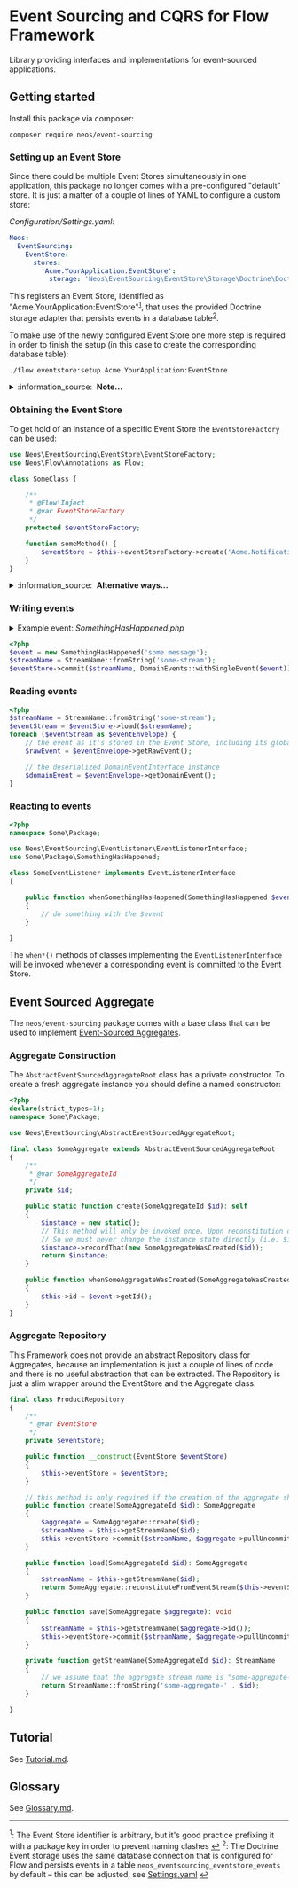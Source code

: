 # Event Sourcing and CQRS for Flow Framework

Library providing interfaces and implementations for event-sourced applications. 

## Getting started

Install this package via composer:

```shell script
composer require neos/event-sourcing
```

### Setting up an Event Store

Since there could be multiple Event Stores simultaneously in one application, this package no longer comes with a pre-configured "default" store.
It is just a matter of a couple of lines of YAML to configure a custom store:

*Configuration/Settings.yaml:*
```yaml
Neos:
  EventSourcing:
    EventStore:
      stores:
        'Acme.YourApplication:EventStore':
          storage: 'Neos\EventSourcing\EventStore\Storage\Doctrine\DoctrineEventStorage'
```

This registers an Event Store, identified as "Acme.YourApplication:EventStore"<sup id="a1">[1](#f1)</sup>, that uses the provided Doctrine storage adapter that persists events in a
database table<sup id="a2">[2](#f2)</sup>.

To make use of the newly configured Event Store one more step is required in order to finish the setup (in this case to create the corresponding database table):

```shell script
./flow eventstore:setup Acme.YourApplication:EventStore
```

<details><summary>:information_source:&nbsp; <b>Note...</b></summary>

> By default, the Event Store persists events in the same database that is used for Flow persistence.
> But because that can be configured otherwise, this table is not generated via Doctrine migrations.
> If your application relies on the events table to exist, you can of course still add a Doctrine migration for it.
</details>

### Obtaining the Event Store

To get hold of an instance of a specific Event Store the `EventStoreFactory` can be used:

```php
use Neos\EventSourcing\EventStore\EventStoreFactory;
use Neos\Flow\Annotations as Flow;

class SomeClass {

    /**
     * @Flow\Inject
     * @var EventStoreFactory
     */
    protected $eventStoreFactory;

    function someMethod() {
        $eventStore = $this->eventStoreFactory->create('Acme.Notifications:EventStore');
    }
}
```

<details><summary>:information_source:&nbsp; <b>Alternative ways...</b></summary>

Alternatively you can inject the Event Store directly:

```php
use Neos\EventSourcing\EventStore\EventStore;
use Neos\Flow\Annotations as Flow;

class SomeClass {

    /**
     * @Flow\Inject
     * @var EventStore
     */
    protected $eventStore;

    function someMethod() {
        // $this->eventStore->...
    }
}
```

But in this case you have to specify _which_ event store to be injected.
This can be done easily using Flow's [Object Framework](https://flowframework.readthedocs.io/en/stable/TheDefinitiveGuide/PartIII/ObjectManagement.html#object-framework):

*Configuration/Objects.yaml:*
```yaml
Acme\Notifications\Command\TestCommandController:
  properties:
    'eventStore':
      object:
        factoryObjectName: Neos\EventSourcing\EventStore\EventStoreFactory
        arguments:
          1:
            value: 'Acme.YourApplication:EventStore'
```

If you use Flow 6.2 or newer, you can make use of the [virtual object configuration](https://flowframework.readthedocs.io/en/stable/TheDefinitiveGuide/PartIII/ObjectManagement.html#virtual-objects)
to simplify the process:

*Configuration/Objects.yaml:*
```yaml
'Acme.SomeApplication:EventStore':
  className: Neos\EventSourcing\EventStore\EventStore
  factoryObjectName: Neos\EventSourcing\EventStore\EventStoreFactory
  arguments:
    1:
      value: 'Acme.SomeApplication:EventStore'
```

```php
use Neos\EventSourcing\EventStore\EventStore;
use Neos\Flow\Annotations as Flow;

class SomeClass {

    /**
     * @Flow\Inject(name="Acme.SomeApplication:EventStore")
     * @var EventStore
     */
    protected $eventStore;
}
```

And, finally, if you happen to use the event store from many classes, you could of course create a custom Event Store facade like:

*Classes/CustomEventStore.php*
```php
<?php
namespace Acme\SomeApplication;

use Neos\EventSourcing\Event\DomainEvents;
use Neos\EventSourcing\EventStore\EventStore;
use Neos\EventSourcing\EventStore\EventStoreFactory;
use Neos\EventSourcing\EventStore\EventStream;
use Neos\EventSourcing\EventStore\ExpectedVersion;
use Neos\EventSourcing\EventStore\StreamName;
use Neos\Flow\Annotations as Flow;

/**
 * @Flow\Scope("singleton")
 */
final class CustomEventStore
{

    /**
     * @var EventStore
     */
    private $instance;

    public function __construct(EventStoreFactory $eventStoreFactory)
    {
        $this->instance = $eventStoreFactory->create('Acme.SomeApplication:EventStore');
    }

    public function load(StreamName $streamName, int $minimumSequenceNumber = 0): EventStream
    {
        return $this->instance->load($streamName, $minimumSequenceNumber);
    }

    public function commit(StreamName $streamName, DomainEvents $events, int $expectedVersion = ExpectedVersion::ANY): void
    {
        $this->instance->commit($streamName, $events, $expectedVersion);
    }
}
```

and inject that.
</details>

### Writing events

<details><summary>Example event: <i>SomethingHasHappened.php</i></summary>

*Classes/SomethingHasHappened.php:*
```php
<?php
namespace Some\Package;

use Neos\EventSourcing\Event\DomainEventInterface;

final class SomethingHasHappened implements DomainEventInterface
{
    /**
     * @var string
     */
    private $message;

    public function __construct(string $message)
    {
        $this->message = $message;
    }

    public function getMessage(): string
    {
        return $this->message;
    }

}
```
</details>

```php
<?php
$event = new SomethingHasHappened('some message');
$streamName = StreamName::fromString('some-stream');
$eventStore->commit($streamName, DomainEvents::withSingleEvent($event));
```

### Reading events

```php
<?php
$streamName = StreamName::fromString('some-stream');
$eventStream = $eventStore->load($streamName);
foreach ($eventStream as $eventEnvelope) {
    // the event as it's stored in the Event Store, including its global sequence number and the serialized payload
    $rawEvent = $eventEnvelope->getRawEvent();

    // the deserialized DomainEventInterface instance 
    $domainEvent = $eventEnvelope->getDomainEvent();
}
```

### Reacting to events

```php
<?php
namespace Some\Package;

use Neos\EventSourcing\EventListener\EventListenerInterface;
use Some\Package\SomethingHasHappened;

class SomeEventListener implements EventListenerInterface
{

    public function whenSomethingHasHappened(SomethingHasHappened $event): void
    {
        // do something with the $event
    }

}
```

The `when*()` methods of classes implementing the `EventListenerInterface` will be invoked whenever a corresponding event is committed to the Event Store.

## Event Sourced Aggregate

The `neos/event-sourcing` package comes with a base class that can be used to implement [Event-Sourced Aggregates](Glossary.md#aggregate).

### Aggregate Construction

The `AbstractEventSourcedAggregateRoot` class has a private constructor. To create a fresh aggregate instance you should define a named constructor:

```php
<?php
declare(strict_types=1);
namespace Some\Package;

use Neos\EventSourcing\AbstractEventSourcedAggregateRoot;

final class SomeAggregate extends AbstractEventSourcedAggregateRoot
{
    /**
     * @var SomeAggregateId
     */
    private $id;

    public static function create(SomeAggregateId $id): self
    {
        $instance = new static();
        // This method will only be invoked once. Upon reconstitution only the when*() methods are called.
        // So we must never change the instance state directly (i.e. $instance->id = $id) but use events:
        $instance->recordThat(new SomeAggregateWasCreated($id));
        return $instance;
    }

    public function whenSomeAggregateWasCreated(SomeAggregateWasCreated $event): void
    {
        $this->id = $event->getId();
    }
}
```

### Aggregate Repository

This Framework does not provide an abstract Repository class for Aggregates, because an implementation is just a couple of lines of code and there is no useful abstraction that can be extracted.
The Repository is just a slim wrapper around the EventStore and the Aggregate class:

```php
final class ProductRepository
{
    /**
     * @var EventStore
     */
    private $eventStore;

    public function __construct(EventStore $eventStore)
    {
        $this->eventStore = $eventStore;
    }

    // this method is only required if the creation of the aggregate should be explicit (i.e. lead to a domain event being published)
    public function create(SomeAggregateId $id): SomeAggregate
    {
        $aggregate = SomeAggregate::create($id);
        $streamName = $this->getStreamName($id);
        $this->eventStore->commit($streamName, $aggregate->pullUncommittedEvents(), ExpectedVersion::NO_STREAM);
    }

    public function load(SomeAggregateId $id): SomeAggregate
    {
        $streamName = $this->getStreamName($id);
        return SomeAggregate::reconstituteFromEventStream($this->eventStore->load($streamName));
    }

    public function save(SomeAggregate $aggregate): void
    {
        $streamName = $this->getStreamName($aggregate->id());
        $this->eventStore->commit($streamName, $aggregate->pullUncommittedEvents(), $aggregate->getReconstitutionVersion());
    }

    private function getStreamName(SomeAggregateId $id): StreamName
    {
        // we assume that the aggregate stream name is "some-aggregate-<aggregate-id>"
        return StreamName::fromString('some-aggregate-' . $id);
    }

}
```

## Tutorial

See [Tutorial.md](Tutorial.md).

## Glossary

See [Glossary.md](Glossary.md).

---

<sup id="f1">1</sup>: The Event Store identifier is arbitrary, but it's good practice prefixing it with a package key in order to prevent naming clashes [↩](#a1)
<sup id="f2">2</sup>: The Doctrine Event storage uses the same database connection that is configured for Flow and persists events in a table `neos_eventsourcing_eventstore_events` by default – this can be adjusted, see [Settings.yaml](Configuration/Settings.yaml) [↩](#a2)
